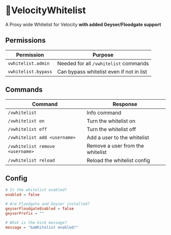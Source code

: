 
# 📃VelocityWhitelist
A Proxy wide Whitelist for Velocity **with added Geyser/Floodgate support**

## Permissions
| Permission | Purpose |
|--|--|
| `vwhitelist.admin` | Needed for all `/vwhitelist` commands |
| `vwhitelist.bypass` | Can bypass whitelist even if not in list |

## Commands
| Command | Response |
|--|--|
| `/vwhitelist` | Info command |
| `/vwhitelist on` | Turn the whitelist on |
| `/vwhitelist off` | Turn the whitelist off |
| `/vwhitelist add <username>` | Add a user to the whitelist |
| `/vwhitelist remove <username>` | Remove a user from the whitelist |
| `/vwhitelist reload` | Reload the whitelist config |

## Config
```toml
# Is the whitelist enabled?
enabled = false

# Are Floodgate and Geyser installed?
geyserFloodgateEnabled = false
geyserPrefix = ""

# What is the kick message?
message = "&aWhitelist enabled!"
```
